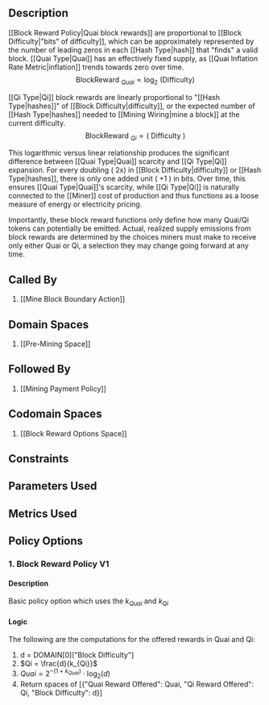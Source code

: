 ## Description

[[Block Reward Policy|Quai block rewards]] are proportional to [[Block Difficulty|"bits" of difficulty]], which can be approximately represented by the number of leading zeros in each [[Hash Type|hash]] that "finds" a valid block. [[Quai Type|Quai]] has an effectively fixed supply, as [[Quai Inflation Rate Metric|inflation]] trends towards zero over time.
$$
\text { BlockReward }_{Q u a i} \propto \log _2 \text { (Difficulty) }
$$

[[Qi Type|Qi]] block rewards are linearly proportional to "[[Hash Type|hashes]]" of [[Block Difficulty|difficulty]], or the expected number of [[Hash Type|hashes]] needed to [[Mining Wiring|mine a block]] at the current difficulty.
$$
\text { BlockReward }_{Q i} \propto(\text { Difficulty })
$$

This logarithmic versus linear relationship produces the significant difference between [[Quai Type|Quai]] scarcity and [[Qi Type|Qi]] expansion. For every doubling ( $2 \mathrm{x})$ in [[Block Difficulty|difficulty]] or [[Hash Type|hashes]], there is only one added unit ( +1 ) in bits. Over time, this ensures [[Quai Type|Quai]]'s scarcity, while [[Qi Type|Qi]] is naturally connected to the [[Miner]] cost of production and thus functions as a loose measure of energy or electricity pricing.

Importantly, these block reward functions only define how many Quai/Qi tokens can potentially be emitted. Actual, realized supply emissions from block rewards are determined by the choices miners must make to receive only either Quai or Qi, a selection they may change going forward at any time.
## Called By
1. [[Mine Block Boundary Action]]
## Domain Spaces
1. [[Pre-Mining Space]]
## Followed By
1. [[Mining Payment Policy]]
## Codomain Spaces
1. [[Block Reward Options Space]]
## Constraints
## Parameters Used
## Metrics Used
## Policy Options
### 1. Block Reward Policy V1
#### Description
Basic policy option which uses the $k_{Quai}$ and $k_{Qi}$
#### Logic
The following are the computations for the offered rewards in Quai and Qi:
1. d = DOMAIN[0]["Block Difficulty"]
2. $Qi = \frac{d}{k_{Qi}}$
3. $Quai = 2^{-(1+k_{Quai})} \cdot \log_2(d)$
4. Return spaces of [{"Quai Reward Offered": Quai,
        "Qi Reward Offered": Qi,
        "Block Difficulty": d}]


